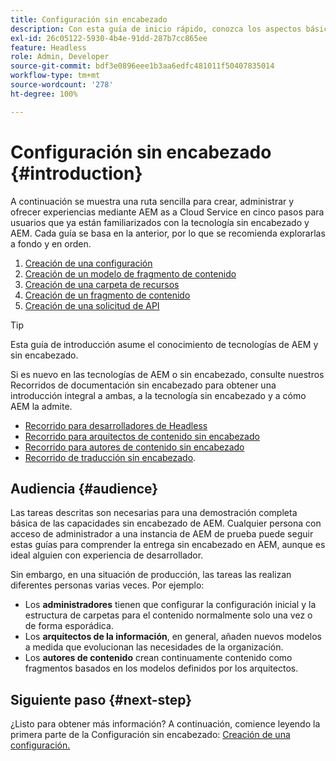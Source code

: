 ```yaml
---
title: Configuración sin encabezado
description: Con esta guía de inicio rápido, conozca los aspectos básicos de las potentes capacidades sin encabezado de AEM as a Cloud Service, como los modelos de contenido, los fragmentos de contenido y la API de GraphQL.
exl-id: 26c05122-5930-4b4e-91dd-287b7cc865ee
feature: Headless
role: Admin, Developer
source-git-commit: bdf3e0896eee1b3aa6edfc481011f50407835014
workflow-type: tm+mt
source-wordcount: '278'
ht-degree: 100%

---
```


# Configuración sin encabezado {#introduction}

A continuación se muestra una ruta sencilla para crear, administrar y ofrecer experiencias mediante AEM as a Cloud Service en cinco pasos para usuarios que ya están familiarizados con la tecnología sin encabezado y AEM. Cada guía se basa en la anterior, por lo que se recomienda explorarlas a fondo y en orden.

1. [Creación de una configuración](create-configuration.md)
1. [Creación de un modelo de fragmento de contenido](create-content-model.md)
1. [Creación de una carpeta de recursos](create-assets-folder.md)
1. [Creación de un fragmento de contenido](create-content-fragment.md)
1. [Creación de una solicitud de API](create-api-request.md)

>[!TIP]
>
>Esta guía de introducción asume el conocimiento de tecnologías de AEM y sin encabezado.
>
>Si es nuevo en las tecnologías de AEM o sin encabezado, consulte nuestros Recorridos de documentación sin encabezado para obtener una introducción integral a ambas, a la tecnología sin encabezado y a cómo AEM la admite.
>
>* [Recorrido para desarrolladores de Headless](/help/journey-headless/developer/overview.md)
>* [Recorrido para arquitectos de contenido sin encabezado](/help/journey-headless/architect/overview.md)
>* [Recorrido para autores de contenido sin encabezado](/help/journey-headless/author/overview.md)
>* [Recorrido de traducción sin encabezado](/help/journey-headless/translation/overview.md).

## Audiencia {#audience}

Las tareas descritas son necesarias para una demostración completa básica de las capacidades sin encabezado de AEM. Cualquier persona con acceso de administrador a una instancia de AEM de prueba puede seguir estas guías para comprender la entrega sin encabezado en AEM, aunque es ideal alguien con experiencia de desarrollador.

Sin embargo, en una situación de producción, las tareas las realizan diferentes personas varias veces. Por ejemplo:

* Los **administradores** tienen que configurar la configuración inicial y la estructura de carpetas para el contenido normalmente solo una vez o de forma esporádica.
* Los **arquitectos de la información**, en general, añaden nuevos modelos a medida que evolucionan las necesidades de la organización.
* Los **autores de contenido** crean continuamente contenido como fragmentos basados en los modelos definidos por los arquitectos.

## Siguiente paso {#next-step}

¿Listo para obtener más información? A continuación, comience leyendo la primera parte de la Configuración sin encabezado: [Creación de una configuración.](create-configuration.md)
